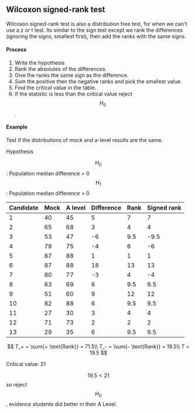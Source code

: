 ## Wilcoxon signed-rank test

Wilcoxon signed-rank test is also a distribution free test, for when we can't use a z or t test. Its similar to the sign test except we rank the differences \(ignoring the signs, smallest first\), then add the ranks with the same signs.

#### Process
1. Write the hypothesis
2. Rank the absolutes of the differences.
3. Give the ranks the same sign as the difference.
4. Sum the positive then the negative ranks and pick the smallest value.
5. Find the critical value in the table.
6. If the statistic is less than the critical value reject $$H_0$$.

#### Example

Test if the distributions of mock and a-level results are the same.

Hypothesis

$$H_0$$: Population median difference = 0  
$$H_1$$: Population median difference &gt; 0

| Candidate | Mock | A level | Difference | Rank | Signed rank |
| :--- | :--- | :--- | :--- | :--- | :--- |
| 1 | 40 | 45 | 5 | 7 | 7 |
| 2 | 65 | 68 | 3 | 4 | 4 |
| 3 | 53 | 47 | -6 | 9.5 | -9.5 |
| 4 | 79 | 75 | -4 | 6 | -6 |
| 5 | 87 | 88 | 1 | 1 | 1 |
| 6 | 87 | 88 | 18 | 13 | 13 |
| 7 | 80 | 77 | -3 | 4 | -4 |
| 8 | 63 | 69 | 6 | 9.5 | 9.5 |
| 9 | 51 | 60 | 9 | 12 | 12 |
| 10 | 82 | 88 | 6 | 9.5 | 9.5 |
| 11 | 27 | 30 | 3 | 4 | 4 |
| 12 | 71 | 73 | 2 | 2 | 2 |
| 13 | 29 | 35 | 6 | 9.5 | 9.5 |


$$
T_+ = \sum{+ \text{Rank}} = 71.5\\
T_- = \sum{- \text{Rank}} = 19.5\\
T = 19.5
$$


Critical value: 21

$$19.5 \lt 21$$ so reject $$H_0$$, evidence students did better in their A Level.

